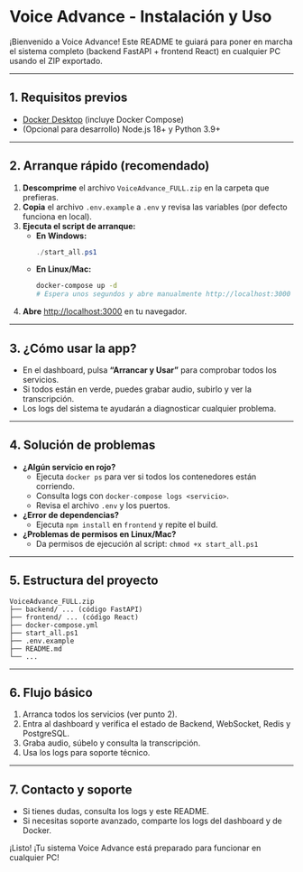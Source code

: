 # Voice Advance - Instalación y Uso

¡Bienvenido a Voice Advance! Este README te guiará para poner en marcha el sistema completo (backend FastAPI + frontend React) en cualquier PC usando el ZIP exportado.

---

## 1. **Requisitos previos**
- [Docker Desktop](https://www.docker.com/products/docker-desktop/) (incluye Docker Compose)
- (Opcional para desarrollo) Node.js 18+ y Python 3.9+

---

## 2. **Arranque rápido (recomendado)**
1. **Descomprime** el archivo `VoiceAdvance_FULL.zip` en la carpeta que prefieras.
2. **Copia** el archivo `.env.example` a `.env` y revisa las variables (por defecto funciona en local).
3. **Ejecuta el script de arranque:**
   - **En Windows:**
     ```powershell
     ./start_all.ps1
     ```
   - **En Linux/Mac:**
     ```sh
     docker-compose up -d
     # Espera unos segundos y abre manualmente http://localhost:3000
     ```
4. **Abre** [http://localhost:3000](http://localhost:3000) en tu navegador.

---

## 3. **¿Cómo usar la app?**
- En el dashboard, pulsa **“Arrancar y Usar”** para comprobar todos los servicios.
- Si todos están en verde, puedes grabar audio, subirlo y ver la transcripción.
- Los logs del sistema te ayudarán a diagnosticar cualquier problema.

---

## 4. **Solución de problemas**
- **¿Algún servicio en rojo?**
  - Ejecuta `docker ps` para ver si todos los contenedores están corriendo.
  - Consulta logs con `docker-compose logs <servicio>`.
  - Revisa el archivo `.env` y los puertos.
- **¿Error de dependencias?**
  - Ejecuta `npm install` en `frontend` y repite el build.
- **¿Problemas de permisos en Linux/Mac?**
  - Da permisos de ejecución al script: `chmod +x start_all.ps1`

---

## 5. **Estructura del proyecto**
```
VoiceAdvance_FULL.zip
├── backend/ ... (código FastAPI)
├── frontend/ ... (código React)
├── docker-compose.yml
├── start_all.ps1
├── .env.example
├── README.md
└── ...
```

---

## 6. **Flujo básico**
1. Arranca todos los servicios (ver punto 2).
2. Entra al dashboard y verifica el estado de Backend, WebSocket, Redis y PostgreSQL.
3. Graba audio, súbelo y consulta la transcripción.
4. Usa los logs para soporte técnico.

---

## 7. **Contacto y soporte**
- Si tienes dudas, consulta los logs y este README.
- Si necesitas soporte avanzado, comparte los logs del dashboard y de Docker.

¡Listo! ¡Tu sistema Voice Advance está preparado para funcionar en cualquier PC!

